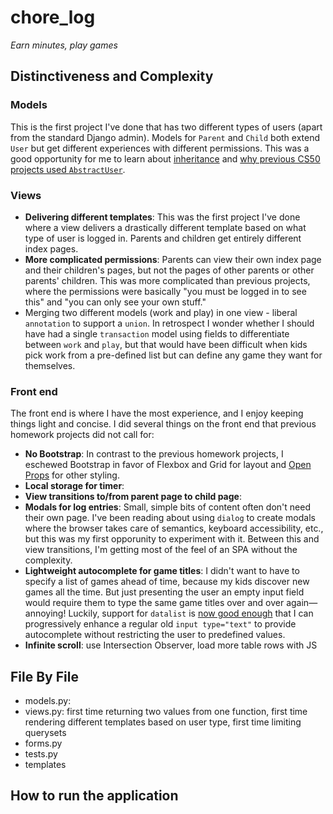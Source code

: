# chore_log

*Earn minutes, play games*

## Distinctiveness and Complexity

### Models

This is the first project I've done that has two different types of users (apart from the standard Django admin). Models for `Parent` and `Child` both extend `User` but get different experiences with different permissions. This was a good opportunity for me to learn about [inheritance](https://docs.djangoproject.com/en/5.2/topics/db/models/#model-inheritance) and [why previous CS50 projects used `AbstractUser`](https://docs.djangoproject.com/en/5.2/topics/auth/customizing/#extending-the-existing-user-model).

### Views

- **Delivering different templates**: This was the first project I've done where a view delivers a drastically different template based on what type of user is logged in. Parents and children get entirely different index pages.
- **More complicated permissions**: Parents can view their own index page and their children's pages, but not the pages of other parents or other parents' children. This was more complicated than previous projects, where the permissions were basically "you must be logged in to see this" and "you can only see your own stuff."
- Merging two different models (work and play) in one view - liberal `annotation` to support a `union`. In retrospect I wonder whether I should have had a single `transaction` model using fields to differentiate between `work` and `play`, but that would have been difficult when kids pick work from a pre-defined list but can define any game they want for themselves.

### Front end

The front end is where I have the most experience, and I enjoy keeping things light and concise. I did several things on the front end that previous homework projects did not call for:

- **No Bootstrap**: In contrast to the previous homework projects, I eschewed Bootstrap in favor of Flexbox and Grid for layout and [Open Props](https://open-props.style) for other styling.
- **Local storage for timer**:
- **View transitions to/from parent page to child page**:
- **Modals for log entries**: Small, simple bits of content often don't need their own page. I've been reading about using `dialog` to create modals where the browser takes care of semantics, keyboard accessibility, etc., but this was my first opporunity to experiment with it. Between this and view transitions, I'm getting most of the feel of an SPA without the complexity.
- **Lightweight autocomplete for game titles**: I didn't want to have to specify a list of games ahead of time, because my kids discover new games all the time. But just presenting the user an empty input field would require them to type the same game titles over and over again—annoying! Luckily, support for `datalist` is [now good enough](https://adactio.com/journal/21445) that I can progressively enhance a regular old `input type="text"` to provide autocomplete without restricting the user to predefined values.
- **Infinite scroll**: use Intersection Observer, load more table rows with JS

## File By File

- models.py: 
- views.py: first time returning two values from one function, first time rendering different templates based on user type, first time limiting querysets
- forms.py
- tests.py
- templates

## How to run the application


